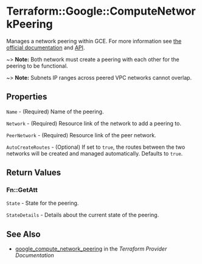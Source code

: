 # Terraform::Google::ComputeNetworkPeering

Manages a network peering within GCE. For more information see
[the official documentation](https://cloud.google.com/compute/docs/vpc/vpc-peering)
and
[API](https://cloud.google.com/compute/docs/reference/latest/networks).

~> **Note:** Both network must create a peering with each other for the peering to be functional.

~> **Note:** Subnets IP ranges across peered VPC networks cannot overlap.

## Properties

`Name` - (Required) Name of the peering.

`Network` - (Required) Resource link of the network to add a peering to.

`PeerNetwork` - (Required) Resource link of the peer network.

`AutoCreateRoutes` - (Optional) If set to `true`, the routes between the two networks will
be created and managed automatically. Defaults to `true`.


## Return Values

### Fn::GetAtt

`State` - State for the peering.

`StateDetails` - Details about the current state of the peering.

## See Also

* [google_compute_network_peering](https://www.terraform.io/docs/providers/google/r/compute_network_peering.html) in the _Terraform Provider Documentation_